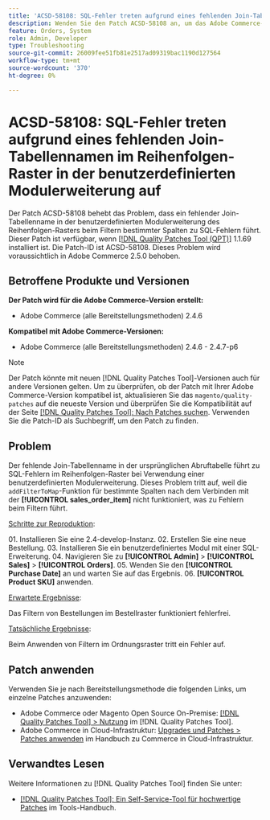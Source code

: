 ```yaml
---
title: 'ACSD-58108: SQL-Fehler treten aufgrund eines fehlenden Join-Tabellennamen im Reihenfolgen-Raster in der benutzerdefinierten Modulerweiterung auf'
description: Wenden Sie den Patch ACSD-58108 an, um das Adobe Commerce-Problem zu beheben, bei dem ein fehlender Join-Tabellenname in der benutzerdefinierten Modulerweiterung des Reihenfolgenrasters beim Filtern bestimmter Spalten zu SQL-Fehlern führt.
feature: Orders, System
role: Admin, Developer
type: Troubleshooting
source-git-commit: 26009fee51fb81e2517ad09319bac1190d127564
workflow-type: tm+mt
source-wordcount: '370'
ht-degree: 0%

---
```



# ACSD-58108: SQL-Fehler treten aufgrund eines fehlenden Join-Tabellennamen im Reihenfolgen-Raster in der benutzerdefinierten Modulerweiterung auf

Der Patch ACSD-58108 behebt das Problem, dass ein fehlender Join-Tabellenname in der benutzerdefinierten Modulerweiterung des Reihenfolgen-Rasters beim Filtern bestimmter Spalten zu SQL-Fehlern führt. Dieser Patch ist verfügbar, wenn [[!DNL Quality Patches Tool (QPT)]](/help/tools/quality-patches-tool/quality-patches-tool-to-self-serve-quality-patches.md) 1.1.69 installiert ist. Die Patch-ID ist ACSD-58108. Dieses Problem wird voraussichtlich in Adobe Commerce 2.5.0 behoben.

## Betroffene Produkte und Versionen

**Der Patch wird für die Adobe Commerce-Version erstellt:**

* Adobe Commerce (alle Bereitstellungsmethoden) 2.4.6

**Kompatibel mit Adobe Commerce-Versionen:**

* Adobe Commerce (alle Bereitstellungsmethoden) 2.4.6 - 2.4.7-p6

>[!NOTE]
>
>Der Patch könnte mit neuen [!DNL Quality Patches Tool]-Versionen auch für andere Versionen gelten. Um zu überprüfen, ob der Patch mit Ihrer Adobe Commerce-Version kompatibel ist, aktualisieren Sie das `magento/quality-patches` auf die neueste Version und überprüfen Sie die Kompatibilität auf der Seite [[!DNL Quality Patches Tool]: Nach Patches suchen](https://experienceleague.adobe.com/tools/commerce-quality-patches/index.html?lang=de). Verwenden Sie die Patch-ID als Suchbegriff, um den Patch zu finden.

## Problem

Der fehlende Join-Tabellenname in der ursprünglichen Abruftabelle führt zu SQL-Fehlern im Reihenfolgen-Raster bei Verwendung einer benutzerdefinierten Modulerweiterung. Dieses Problem tritt auf, weil die `addFilterToMap`-Funktion für bestimmte Spalten nach dem Verbinden mit der **[!UICONTROL sales_order_item]** nicht funktioniert, was zu Fehlern beim Filtern führt.

<u>Schritte zur Reproduktion</u>:

&#x200B;01. Installieren Sie eine 2.4-develop-Instanz.
&#x200B;02. Erstellen Sie eine neue Bestellung.
&#x200B;03. Installieren Sie ein benutzerdefiniertes Modul mit einer SQL-Erweiterung.
&#x200B;04. Navigieren Sie zu **[!UICONTROL Admin]** > **[!UICONTROL Sales]** > **[!UICONTROL Orders]**.
&#x200B;05. Wenden Sie den **[!UICONTROL Purchase Date]** an und warten Sie auf das Ergebnis.
&#x200B;06. **[!UICONTROL Product SKU]** anwenden.

<u>Erwartete Ergebnisse</u>:

Das Filtern von Bestellungen im Bestellraster funktioniert fehlerfrei.

<u>Tatsächliche Ergebnisse</u>:

Beim Anwenden von Filtern im Ordnungsraster tritt ein Fehler auf.

## Patch anwenden

Verwenden Sie je nach Bereitstellungsmethode die folgenden Links, um einzelne Patches anzuwenden:

* Adobe Commerce oder Magento Open Source On-Premise: [[!DNL Quality Patches Tool] > Nutzung](/help/tools/quality-patches-tool/usage.md) im [!DNL Quality Patches Tool].
* Adobe Commerce in Cloud-Infrastruktur: [Upgrades und Patches > Patches anwenden](https://experienceleague.adobe.com/docs/commerce-cloud-service/user-guide/develop/upgrade/apply-patches.html?lang=de) im Handbuch zu Commerce in Cloud-Infrastruktur.

## Verwandtes Lesen

Weitere Informationen zu [!DNL Quality Patches Tool] finden Sie unter:

* [[!DNL Quality Patches Tool]: Ein Self-Service-Tool für hochwertige Patches](/help/tools/quality-patches-tool/quality-patches-tool-to-self-serve-quality-patches.md) im Tools-Handbuch.
